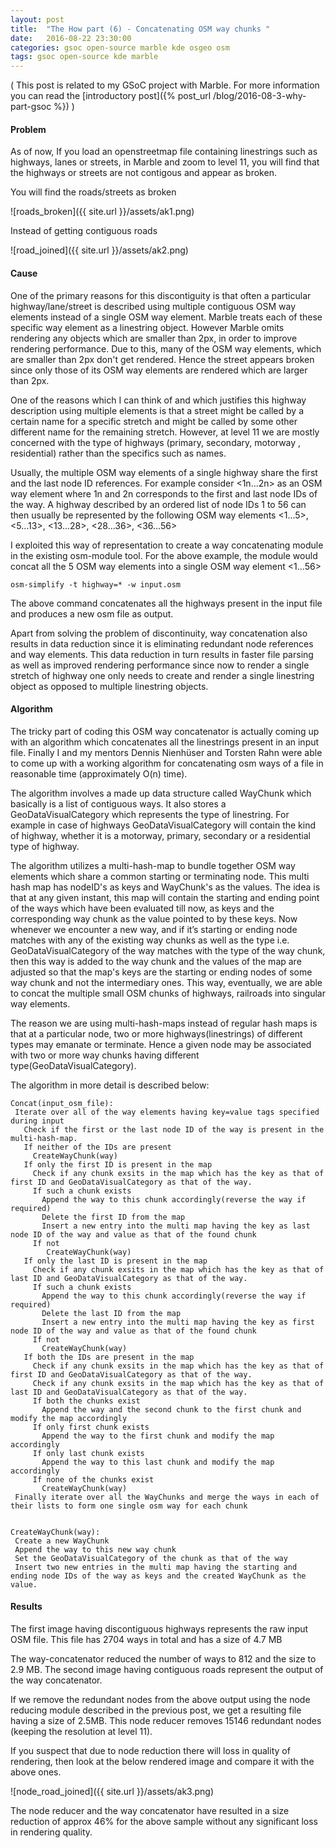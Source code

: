 ```yaml
---
layout: post
title:  "The How part (6) - Concatenating OSM way chunks "
date:   2016-08-22 23:30:00
categories: gsoc open-source marble kde osgeo osm
tags: gsoc open-source kde marble
---
```


( This post is related to my GSoC project with Marble. For more information you can read the [introductory post]({% post_url /blog/2016-08-3-why-part-gsoc %}) )

#### Problem ####

As of now, If you load an openstreetmap  file containing linestrings such as highways, lanes or streets, in Marble and zoom to level 11, you will find that the highways or streets are not contigous and appear as broken.

You will find the roads/streets as broken

![roads_broken]({{ site.url }}/assets/ak1.png)

Instead of getting contiguous roads

![road_joined]({{ site.url }}/assets/ak2.png)

#### Cause ####

One of the primary reasons for this discontiguity is that often a particular highway/lane/street is described using multiple contiguous OSM way elements instead of a single OSM way element. Marble treats each of these specific way element as a linestring object. However Marble omits rendering any objects which are smaller than 2px, in order to improve rendering performance.  Due to this, many of the OSM way elements, which are smaller than 2px don't get rendered. Hence the street appears broken since only those of its OSM way elements are rendered which are larger than 2px.

One of the reasons which I can think of and which justifies this highway description using multiple elements is that a street might be called by a certain name for a specific stretch and might be called by some other different name for the remaining stretch. However, at level 11 we are mostly concerned with the type of highways (primary, secondary, motorway , residential) rather than the specifics such as names.

Usually, the multiple OSM way elements of a single highway share the first and the last node ID references. For example consider <1n...2n> as an OSM way element where 1n and 2n corresponds to the first and last node IDs of the way. A highway described by an ordered list of node IDs 1 to 56 can then usually be represented by the following OSM way elements <1...5>, <5...13>, <13...28>, <28...36>, <36...56>

I exploited this way of representation to create a way concatenating module in the existing osm-module tool. For the above example, the module would concat all the 5 OSM way elements into a single OSM way element <1...56>

```
osm-simplify -t highway=* -w input.osm
```

The above command concatenates all the highways present in the input file and produces a new osm file as output.

Apart from solving the problem of discontinuity, way concatenation also results in data reduction since it is eliminating redundant node references and way elements. This data reduction in turn results in faster file parsing as well as improved rendering performance since now to render a single stretch of highway one only needs to create and render a single linestring object as opposed to multiple linestring objects.

#### Algorithm ####

The tricky part of coding this OSM way concatenator is actually coming up with an algorithm which concatenates all the linestrings present in an input file. Finally I and my mentors Dennis Nienhüser and Torsten Rahn were able to come up with a working algorithm for concatenating osm ways of a file in reasonable time (approximately O(n) time).

The algorithm involves a made up data structure called WayChunk which basically is a list of contiguous ways. It also stores a GeoDataVisualCategory which represents the type of linestring. For example in case of highways GeoDataVisualCategory will contain the kind of highway, whether it is a motorway, primary, secondary or a residential type of highway.

The algorithm utilizes a multi-hash-map to bundle together OSM way elements which share a common starting or terminating node. This multi hash map has nodeID's as keys and WayChunk's as the values. The idea is that at any given instant, this map will contain the starting and ending point of the ways which have been evaluated till now, as keys and the corresponding way chunk as the value pointed to by these keys. Now whenever we encounter a new way, and if it’s starting or ending node matches with any of the existing way chunks as well as the type i.e. GeoDataVisualCategory of the way matches with the type of the way chunk, then this way is added to the way chunk and the values of the map are adjusted so that the map's keys are the starting or ending nodes of some way chunk and not the intermediary ones. This way, eventually, we are able to concat the multiple small OSM chunks of highways, railroads into singular way elements.

The reason we are using multi-hash-maps instead of regular hash maps is that at a particular node, two or more highways(linestrings) of different types may emanate or terminate. Hence a given node may be associated with two or more way chunks having different type(GeoDataVisualCategory).

The algorithm in more detail is described below:

```
Concat(input_osm_file):
 Iterate over all of the way elements having key=value tags specified during input
   Check if the first or the last node ID of the way is present in the multi-hash-map.
   If neither of the IDs are present
     CreateWayChunk(way)
   If only the first ID is present in the map
     Check if any chunk exsits in the map which has the key as that of first ID and GeoDataVisualCategory as that of the way.
     If such a chunk exists
       Append the way to this chunk accordingly(reverse the way if required)
       Delete the first ID from the map
       Insert a new entry into the multi map having the key as last node ID of the way and value as that of the found chunk
     If not
        CreateWayChunk(way)
   If only the last ID is present in the map
     Check if any chunk exsits in the map which has the key as that of last ID and GeoDataVisualCategory as that of the way.
     If such a chunk exists
       Append the way to this chunk accordingly(reverse the way if required)
       Delete the last ID from the map
       Insert a new entry into the multi map having the key as first node ID of the way and value as that of the found chunk
     If not
       CreateWayChunk(way)
   If both the IDs are present in the map
     Check if any chunk exsits in the map which has the key as that of first ID and GeoDataVisualCategory as that of the way.
     Check if any chunk exsits in the map which has the key as that of last ID and GeoDataVisualCategory as that of the way.
     If both the chunks exist
       Append the way and the second chunk to the first chunk and modify the map accordingly
     If only first chunk exists
       Append the way to the first chunk and modify the map accordingly
     If only last chunk exists
       Append the way to this last chunk and modify the map accordingly
     If none of the chunks exist
       CreateWayChunk(way)
 Finally iterate over all the WayChunks and merge the ways in each of their lists to form one single osm way for each chunk


CreateWayChunk(way):
 Create a new WayChunk
 Append the way to this new way chunk
 Set the GeoDataVisualCategory of the chunk as that of the way
 Insert two new entries in the multi map having the starting and ending node IDs of the way as keys and the created WayChunk as the  value.
```

#### Results ####

The first image having discontiguous highways represents the raw input OSM file. This file has 2704 ways in total and has a size of 4.7 MB

The way-concatenator reduced the number of ways to 812 and the size to 2.9 MB. The second image having contiguous roads represent the output of the way concatenator.

If we remove the redundant nodes from the above output using the node reducing module described in the previous post, we get a resulting file having a size of 2.5MB. This node reducer removes 15146 redundant nodes (keeping the resolution at level 11).

If you suspect that due to node reduction there will loss in quality of rendering, then look at the below rendered image and compare it with the above ones.

![node_road_joined]({{ site.url }}/assets/ak3.png)

The node reducer and the way concatenator have resulted in a size reduction of approx 46% for the above sample without any significant loss in rendering quality.





